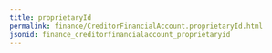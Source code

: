```yaml
---
title: proprietaryId
permalink: finance/CreditorFinancialAccount.proprietaryId.html
jsonid: finance_creditorfinancialaccount_proprietaryid
---
```

